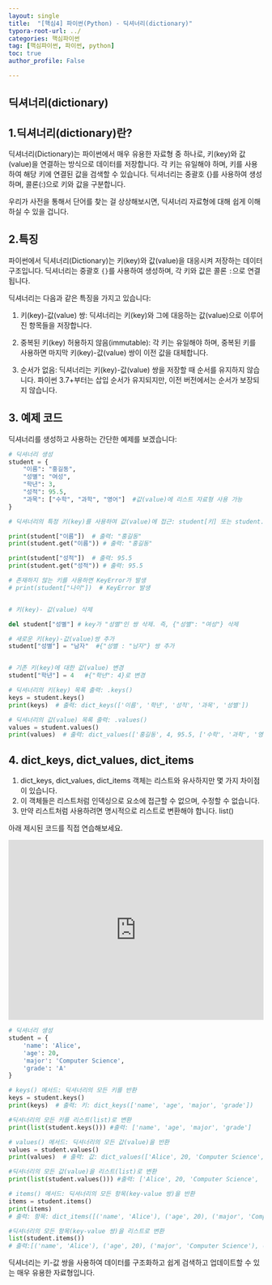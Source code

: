 ```yaml
---
layout: single
title:  "[핵심4] 파이썬(Python) - 딕셔너리(dictionary)"
typora-root-url: ../
categories: 핵심파이썬
tag: [핵심파이썬, 파이썬, python]
toc: true
author_profile: False

---
```


## 딕셔너리(dictionary)

## 1.딕셔너리(dictionary)란?

딕셔너리(Dictionary)는 파이썬에서 매우 유용한 자료형 중 하나로, 키(key)와 값(value)을 연결하는 방식으로 데이터를 저장합니다. 각 키는 유일해야 하며, 키를 사용하여 해당 키에 연결된 값을 검색할 수 있습니다. 딕셔너리는 중괄호 {}를 사용하여 생성하며, 콜론(:)으로 키와 값을 구분합니다. 

우리가 사전을 통해서 단어를 찾는 걸 상상해보시면, 딕셔너리 자료형에 대해 쉽게 이해하실 수 있을 겁니다. 

## 2.특징

파이썬에서 딕셔너리(Dictionary)는 키(key)와 값(value)을 대응시켜 저장하는 데이터 구조입니다. 딕셔너리는 중괄호 `{}`를 사용하여 생성하며, 각 키와 값은 콜론 `:`으로 연결됩니다. 

딕셔너리는 다음과 같은 특징을 가지고 있습니다:

1. 키(key)-값(value) 쌍: 딕셔너리는 키(key)와 그에 대응하는 값(value)으로 이루어진 항목들을 저장합니다.

2. 중복된 키(key) 허용하지 않음(immutable): 각 키는 유일해야 하며, 중복된 키를 사용하면 마지막 키(key)-값(value) 쌍이 이전 값을 대체합니다.

3. 순서가 없음: 딕셔너리는 키(key)-값(value) 쌍을 저장할 때 순서를 유지하지 않습니다. 파이썬 3.7+부터는 삽입 순서가 유지되지만, 이전 버전에서는 순서가 보장되지 않습니다.

## 3. 예제 코드

딕셔너리를 생성하고 사용하는 간단한 예제를 보겠습니다:

```python
# 딕셔너리 생성
student = {
    "이름": "홍길동",
    "성별": "여성",
    "학년": 3,
    "성적": 95.5,
    "과목": ["수학", "과학", "영어"]  #값(value)에 리스트 자료형 사용 가능
}

# 딕셔너리의 특정 키(key)를 사용하여 값(value)에 접근: student[키] 또는 student.get(키)

print(student["이름"])  # 출력: "홍길동"
print(student.get("이름")) # 출력: "홍길동"

print(student["성적"])  # 출력: 95.5
print(student.get("성적")) # 출력: 95.5

# 존재하지 않는 키를 사용하면 KeyError가 발생
# print(student["나이"])  # KeyError 발생


# 키(key)- 값(value) 삭제

del student["성별"] # key가 "성별"인 쌍 삭제. 즉, {"성별": "여성"} 삭제

# 새로운 키(key)-값(value)쌍 추가
student["성별"] = "남자"  #{"성별 : "남자"} 쌍 추가


# 기존 키(key)에 대한 값(value) 변경
student["학년"] = 4   #{"학년": 4}로 변경

# 딕셔너리의 키(key) 목록 출력: .keys()
keys = student.keys()
print(keys)  # 출력: dict_keys(['이름', '학년', '성적', '과목', '성별'])

# 딕셔너리의 값(value) 목록 출력: .values()
values = student.values()
print(values)  # 출력: dict_values(['홍길동', 4, 95.5, ['수학', '과학', '영어'], '남자'])
```

## 4. dict_keys, dict_values, dict_items

1. dict_keys, dict_values, dict_items 객체는 리스트와 유사하지만 몇 가지 차이점이 있습니다.
2. 이 객체들은 리스트처럼 인덱싱으로 요소에 접근할 수 없으며, 수정할 수 없습니다.
3. 만약 리스트처럼 사용하려면 명시적으로 리스트로 변환해야 합니다. list()


아래 제시된 코드를 직접 연습해보세요. 

<iframe src="https://trinket.io/embed/python/3d8d7ce66b" width="100%" height="356" frameborder="0" marginwidth="0" marginheight="0" allowfullscreen></iframe>

```python
# 딕셔너리 생성
student = {
    'name': 'Alice',
    'age': 20,
    'major': 'Computer Science',
    'grade': 'A'
}

# keys() 메서드: 딕셔너리의 모든 키를 반환
keys = student.keys()
print(keys)  # 출력: 키: dict_keys(['name', 'age', 'major', 'grade'])

#딕셔너리의 모든 키를 리스트(list)로 변환
print(list(student.keys())) #출력: ['name', 'age', 'major', 'grade']

# values() 메서드: 딕셔너리의 모든 값(value)을 반환
values = student.values()
print(values)  # 출력: 값: dict_values(['Alice', 20, 'Computer Science', 'A'])

#딕셔너리의 모든 값(value)을 리스트(list)로 변환
print(list(student.values())) #출력: ['Alice', 20, 'Computer Science', 'A']

# items() 메서드: 딕셔너리의 모든 항목(key-value 쌍)을 반환
items = student.items()
print(items)
# 출력: 항목: dict_items([('name', 'Alice'), ('age', 20), ('major', 'Computer Science'), ('grade', 'A')])

#딕셔너리의 모든 항목(key-value 쌍)을 리스트로 변환
list(student.items())
# 출력:[('name', 'Alice'), ('age', 20), ('major', 'Computer Science'), ('grade', 'A')]
```

딕셔너리는 키-값 쌍을 사용하여 데이터를 구조화하고 쉽게 검색하고 업데이트할 수 있는 매우 유용한 자료형입니다.